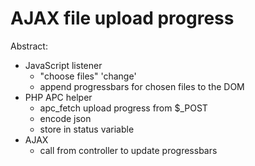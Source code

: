 AJAX file upload progress
===============
Abstract:
* JavaScript listener 
	- "choose files" 'change'
	- append progressbars for chosen files to the DOM
* PHP APC helper
	- apc_fetch upload progress from $_POST
	- encode json
	- store in status variable
* AJAX
	- call from controller to update progressbars